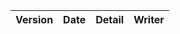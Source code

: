 | Version | Date       | Detail           | Writer        |
| ------- | ---------- | ---------------- | ------------- |
